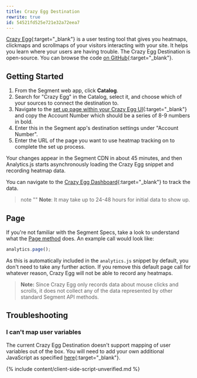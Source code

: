 ```yaml
---
title: Crazy Egg Destination
rewrite: true
id: 54521fd525e721e32a72eea7
---
```

[Crazy Egg](https://www.crazyegg.com/){:target="_blank"} is a user testing tool that gives you heatmaps, clickmaps and scrollmaps of your visitors interacting with your site. It helps you learn where your users are having trouble. The Crazy Egg Destination is open-source. You can browse the code [on GitHub](https://github.com/segment-integrations/analytics.js-integration-crazy-egg){:target="_blank"}.

## Getting Started



1. From the Segment web app, click **Catalog**.
2. Search for "Crazy Egg" in the Catalog, select it, and choose which of your sources to connect the destination to.
3. Navigate to the [set up page within your Crazy Egg UI](https://app.crazyegg.com/v2/install/manually){:target="_blank"} and copy the Account Number which should be a series of 8-9 numbers in bold.
4. Enter this in the Segment app's destination settings under "Account Number".
5. Enter the URL of the page you want to use heatmap tracking on to complete the set up process.

Your changes appear in the Segment CDN in about 45 minutes, and then Analytics.js starts asynchronously loading the Crazy Egg snippet and recording heatmap data.

You can navigate to the [Crazy Egg Dashboard](https://app.crazyegg.com/v2/dashboard){:target="_blank"} to track the data.

> note ""
> **Note**: It may take up to 24-48 hours for initial data to show up.



## Page
If you're not familiar with the Segment Specs, take a look to understand what the [Page method](/docs/connections/spec/page/) does. An example call would look like:
```javascript
analytics.page();
```
As this is automatically included in the `analytics.js` snippet by default, you don't need to take any further action. If you remove this default page call for whatever reason, Crazy Egg will not be able to record any heatmaps.

> **Note:** Since Crazy Egg only records data about mouse clicks and scrolls, it does not collect any of the data represented by other standard Segment API methods.

## Troubleshooting

### I can't map user variables
The current Crazy Egg Destination doesn't support mapping of user variables out of the box. You will need to add your own additional JavaScript as specified [here](https://help.crazyegg.com/articles/61-user-variables){:target="_blank"}.

{% include content/client-side-script-unverified.md %}
